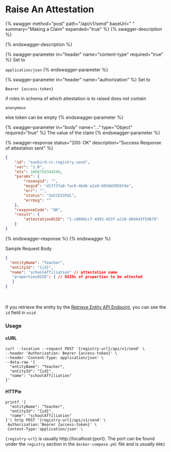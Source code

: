 # Raise An Attestation

{% swagger method="post" path="/api/v1/send" baseUrl=" " summary="Making a Claim" expanded="true" %}
{% swagger-description %}

{% endswagger-description %}

{% swagger-parameter in="header" name="content-type" required="true" %}
Set to 

`application/json`
{% endswagger-parameter %}

{% swagger-parameter in="header" name="authorization" %}
Set to 

`Bearer {access-token}`

 if roles in schema of which attestation is to raised does not contain 

`anonymous`

 else token can be empty
{% endswagger-parameter %}

{% swagger-parameter in="body" name="..." type="Object" required="true" %}
The value of the claim
{% endswagger-parameter %}

{% swagger-response status="200: OK" description="Success Response of attestation sent" %}
```json
{
    "id": "sunbird-rc.registry.send",
    "ver": "1.0",
    "ets": 1668756344546,
    "params": {
        "resmsgid": "",
        "msgid": "d1ff3fa8-fac8-4b4b-a2a9-6910d395bfde",
        "err": "",
        "status": "SUCCESSFUL",
        "errmsg": ""
    },
    "responseCode": "OK",
    "result": {
        "attestationOSID": "1-c809dccf-4d93-453f-a110-d04443f5d679"
    }
}
```
{% endswagger-response %}
{% endswagger %}

Sample Request Body

```json
{
  "entityName": "Teacher",
  "entityId": "{id}",
  "name": "schoolAffiliation" // attestation name
   "propertiesOSID": { // OSIDs of properties to be attested
   }
}
```

\
\
If you retrieve the entity by the [Retrieve Entity API Endpoint](broken-reference), you can see the `id` field in `osid`

### Usage

#### cURL

```shell
curl --location --request POST '{registry-url}/api/v1/send' \
--header 'Authorization: Bearer {access-token}' \
--header 'Content-Type: application/json' \
--data-raw '{
  "entityName": "Teacher",
  "entityId": "{id}",
  "name": "schoolAffiliation"
}'
```

#### HTTPie

```shell
printf '{
  "entityName": "Teacher",
  "entityId": "{id}",
  "name": "schoolAffiliation"
}'| http POST '{registry-url}/api/v1/send' \
 Authorization:'Bearer {access-token}' \
 Content-Type:'application/json' \
```

`{registry-url}` is usually http://localhost:{port}. The port can be found under the `registry` section in the `docker-compose.yml` file and is usually `8081`
